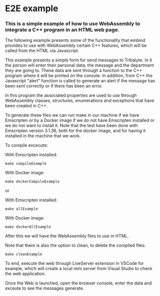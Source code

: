 # E2E example

### This is a simple example of how to use WebAssembly to integrate a C++ program in an HTML web page.

The following example presents some of the functionality that embind provides to use with WebAssembly certain C++ features, which will be called from the HTML via Javascript.

This example presents a simple form for send messages to Tribalyte. In it the person will enter their personal data, the message and the department they are going to. These data are sent through a function to the C++ program where it will be printed on the console. In addition, from C++ the Javascript "alert" function is called to generate an alert if the message has been sent correctly or if there has been an error.

In this program the associated properties are used to use through WebAssembly classes, structures, enumerations and exceptions that have been created in C++.

To generate these files we can run make in our machine if we have Emscripten or by a Docker image if we do not have Emscripten installed or we do not want to install it. Note that the test have been done with Emscripten version 3.1.36, both for the docker image, and for having it installed in the machine that we work.

To compile excecute:

With Emscripten installed:

```shell
make compileExample
```

With Docker image:

```shell
make dockerCompileExample
```

or

With Emscripten installed:

```shell
make allExample
```

With Docker image:

```shell
make dockerAllExample
```

After this we will have the WebAssembly files to use in HTML.

Note that there is also the option to clean, to delete the compiled files:

```shell
make cleanExample
```

To end, execute the web through LiveServer extension in VSCode for example, which will create a local mini server from Visual Studio to check the web application.

Once the Web is launched, open the browser console, enter the data and exceute to see the messages generate.